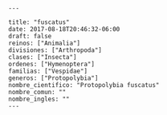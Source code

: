 
      ---

      title: "fuscatus"
      date: 2017-08-18T20:46:32-06:00
      draft: false
      reinos: ["Animalia"]
      divisiones: ["Arthropoda"]
      clases: ["Insecta"]
      ordenes: ["Hymenoptera"]
      familias: ["Vespidae"]
      generos: ["Protopolybia"]
      nombre_cientifico: "Protopolybia fuscatus"
      nombre_comun: ""
      nombre_ingles: ""
      ---

      